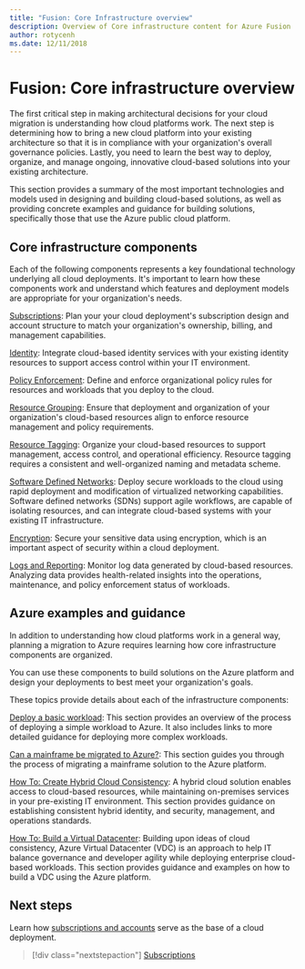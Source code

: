 ```yaml
---
title: "Fusion: Core Infrastructure overview"
description: Overview of Core infrastructure content for Azure Fusion
author: rotycenh
ms.date: 12/11/2018
---
```


# Fusion: Core infrastructure overview

The first critical step in making architectural decisions for your cloud migration 
is understanding how cloud platforms work. The next step is determining how to bring a new 
cloud platform into your existing architecture so that it is in compliance with your 
organization's overall governance policies. Lastly, you need to learn the best way 
to deploy, organize, and manage ongoing, innovative cloud-based solutions into your 
existing architecture. 

This section provides a summary of the most important technologies and models 
used in designing and building cloud-based solutions, as well as providing concrete 
examples and guidance for building solutions, specifically those that use the Azure 
public cloud platform.

## Core infrastructure components

Each of the following components represents a key foundational technology underlying 
all cloud deployments. It's important to learn how these components work and 
understand which features and deployment models are appropriate for your organization's
needs.

[Subscriptions](subscriptions/overview.md):
Plan your your cloud deployment's subscription design and account structure to match your organization's 
ownership, billing, and management capabilities.

[Identity](identity/overview.md):
Integrate cloud-based identity services with your existing identity resources to support access 
control within your IT environment. 

[Policy Enforcement](policy-enforcement/overview.md):
Define and enforce organizational policy rules for resources and workloads that you deploy to the cloud.

[Resource Grouping](resource-grouping/overview.md):
Ensure that deployment and organization of your organization's cloud-based resources align to enforce 
resource management and policy requirements.

[Resource Tagging](resource-tagging/overview.md):
Organize your cloud-based resources to support management, access control, and operational 
efficiency. Resource tagging requires a consistent and well-organized naming and metadata scheme.

[Software Defined Networks](software-defined-networks/overview.md):
Deploy secure workloads to the cloud using rapid deployment and modification of virtualized 
networking capabilities. Software defined networks {SDNs) support agile workflows, are capable of 
isolating resources, and can integrate cloud-based systems with your existing IT infrastructure.

[Encryption](encryption/overview.md):
Secure your sensitive data using encryption, which is an important aspect of security within 
a cloud deployment.

[Logs and Reporting](logs-and-reporting/overview.md):
Monitor log data generated by cloud-based resources. Analyzing data provides health-related insights 
into the operations, maintenance, and policy enforcement status of workloads.

## Azure examples and guidance

In addition to understanding how cloud platforms work in a general way, planning
a migration to Azure requires learning how core infrastructure components are organized. 

You can use these components to build solutions on the Azure platform and design your deployments
to best meet your organization's goals. 

These topics provide details about each of the infrastructure components:

[Deploy a basic
workload](virtual-machines/basic-workload.md):
This section provides an overview of the process of deploying a simple workload to Azure. 
It also includes links to more detailed guidance for deploying more complex workloads.

[Can a mainframe be migrated to
Azure?](mainframe-migration/overview.md):
This section guides you through the process of migrating a mainframe solution to the Azure platform.

[How To: Create Hybrid Cloud
Consistency](misc/hybrid-consistency.md):
A hybrid cloud solution enables access to cloud-based resources, while maintaining on-premises 
services in your pre-existing IT environment. This section provides guidance on 
establishing consistent hybrid identity, and security, management, and operations standards.

[How To: Build a Virtual
Datacenter](virtual-datacenter/overview.md):
Building upon ideas of cloud consistency, Azure Virtual Datacenter (VDC) is an
approach to help IT balance governance and developer agility while 
deploying enterprise cloud-based workloads. This section provides guidance and examples on 
how to build a VDC using the Azure platform.

## Next steps

Learn how [subscriptions and accounts](subscriptions/overview.md) serve as the base of a cloud deployment.

> [!div class="nextstepaction"]
> [Subscriptions](subscriptions/overview.md)

